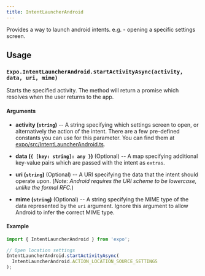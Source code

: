 ```yaml
---
title: IntentLauncherAndroid
---
```


Provides a way to launch android intents. e.g. - opening a specific settings screen.

## Usage

### `Expo.IntentLauncherAndroid.startActivityAsync(activity, data, uri, mime)`

Starts the specified activity. The method will return a promise which resolves when the user returns to the app.

#### Arguments

- **activity (`string`)** -- A string specifying which settings screen to open, or alternatively the action of the intent. There are a few pre-defined constants you can use for this parameter. You can find them at [expo/src/IntentLauncherAndroid.ts](https://github.com/expo/expo/blob/master/packages/expo/src/IntentLauncherAndroid/IntentLauncherAndroid.ts).

- **data (`{ [key: string]: any }`)** (Optional) -- A map specifying additional key-value pairs which are passed with the intent as `extras`.

- **uri (`string`)** (Optional) -- A URI specifying the data that the intent should operate upon. (_Note: Android requires the URI scheme to be lowercase, unlike the formal RFC._)

- **mime (`string`)** (Optional) -- A string specifying the MIME type of the data represented by the `uri` argument. Ignore this argument to allow Android to infer the correct MIME type.

#### Example

```javascript
import { IntentLauncherAndroid } from 'expo';

// Open location settings
IntentLauncherAndroid.startActivityAsync(
  IntentLauncherAndroid.ACTION_LOCATION_SOURCE_SETTINGS
);
```
